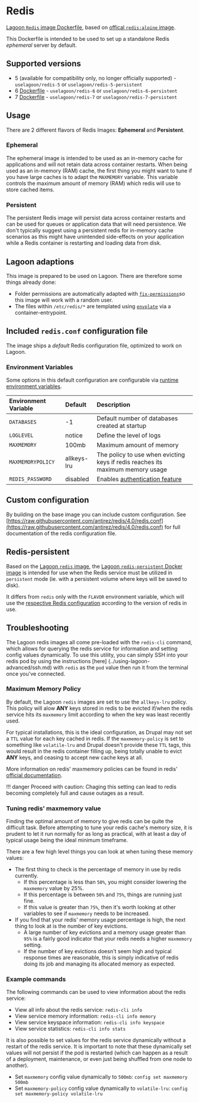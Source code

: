 # Redis

[Lagoon `Redis` image Dockerfile](https://github.com/uselagoon/lagoon-images/blob/main/images/redis), based on [offical `redis:alpine` image](https://hub.docker.com/_/redis/).

This Dockerfile is intended to be used to set up a standalone Redis _ephemeral_ server by default.

## Supported versions

* 5 \(available for compatibility only, no longer officially supported\) - `uselagoon/redis-5` or `uselagoon/redis-5-persistent`
* 6 [Dockerfile](https://github.com/uselagoon/lagoon-images/blob/main/images/redis/6.Dockerfile) - `uselagoon/redis-6` or `uselagoon/redis-6-persistent`
* 7 [Dockerfile](https://github.com/uselagoon/lagoon-images/blob/main/images/redis/7.Dockerfile) - `uselagoon/redis-7` or `uselagoon/redis-7-persistent`

## Usage

There are 2 different flavors of Redis Images: **Ephemeral** and **Persistent**.

### Ephemeral

The ephemeral image is intended to be used as an in-memory cache for applications and will not retain data across container restarts.
When being used as an in-memory (RAM) cache, the first thing you might want to tune if you have large caches is to adapt the `MAXMEMORY` variable. This variable controls the maximum amount of memory (RAM) which redis will use to store cached items.

### Persistent

The persistent Redis image will persist data across container restarts and can be used for queues or application data that will need persistence.
We don't typically suggest using a persistent redis for in-memory cache scenarios as this might have unintended side-effects on your application while a Redis container is restarting and loading data from disk.

## Lagoon adaptions

This image is prepared to be used on Lagoon. There are therefore some things already done:

* Folder permissions are automatically adapted with [`fix-permissions`](https://github.com/uselagoon/lagoon-images/blob/main/images/commons/fix-permissions)so this image will work with a random user.
* The files within `/etc/redis/*` are templated using [`envplate`](https://github.com/kreuzwerker/envplate) via a container-entrypoint.

## Included `redis.conf` configuration file

The image ships a _default_ Redis configuration file, optimized to work on Lagoon.

### Environment Variables

Some options in this default configuration are configurable via [runtime environment variables](../using-lagoon-advanced/environment-variables.md#runtime-environment-variables-lagoon-api).

| Environment Variable | Default     |                                        Description                                        |
| :------------------- | :---------- | :---------------------------------------------------------------------------------------- |
| `DATABASES`          | -1          | Default number of databases created at startup                                            |
| `LOGLEVEL`           | notice      | Define the level of logs                                                                  |
| `MAXMEMORY`          | 100mb       | Maximum amount of memory                                                                  |
| `MAXMEMORYPOLICY`    | allkeys-lru | The policy to use when evicting keys if redis reaches its maximum memory usage            |
| `REDIS_PASSWORD`     | disabled    | Enables [authentication feature](https://redis.io/topics/security#authentication-feature) |

## Custom configuration

By building on the base image you can include custom configuration.
See [https://raw.githubusercontent.com/antirez/redis/4.0/redis.conf](https://raw.githubusercontent.com/antirez/redis/4.0/redis.conf) for full documentation of the redis configuration file.

## Redis-persistent

Based on the [Lagoon `redis` image](https://github.com/uselagoon/lagoon-images/blob/main/images/redis/5.Dockerfile), the [Lagoon `redis-persistent` Docker image](https://github.com/uselagoon/lagoon-images/blob/main/images/redis-persistent/5.Dockerfile) is intended for use when the Redis service must be utilized in `persistent` mode \(ie. with a persistent volume where keys will be saved to disk\).

It differs from `redis` only with the `FLAVOR` environment variable, which will use the [respective Redis configuration](https://github.com/uselagoon/lagoon-images/tree/main/images/redis/conf) according to the version of redis in use.

## Troubleshooting

The Lagoon redis images all come pre-loaded with the `redis-cli` command, which allows for querying the redis service for information and setting config values dynamically. To use this utility, you can simply SSH into your redis pod by using the instructions [here] (../using-lagoon-advanced/ssh.md) with `redis` as the `pod` value then run it from the terminal once you've connected.

### Maximum Memory Policy

By default, the Lagoon `redis` images are set to use the `allkeys-lru` policy. This policy will alow **ANY** keys stored in redis to be evicted if/when the redis service hits its `maxmemory` limit according to when the key was least recently used.

For typical installations, this is the ideal configuration, as Drupal may not set a `TTL` value for each key cached in redis. If the `maxmemory-policy` is set to something like `volatile-lru` and Drupal doesn't provide these `TTL` tags, this would result in the redis container filling up, being totally unable to evict **ANY** keys, and ceasing to accept new cache keys at all.

More information on redis' maxmemory policies can be found in redis' [official documentation](https://redis.io/docs/manual/eviction/#eviction-policies).

!!! danger
    Proceed with caution: Chaging this setting can lead to redis becoming completely full and cause outages as a result.


### Tuning redis' maxmemory value

Finding the optimal amount of memory to give redis can be quite the difficult task. Before attempting to tune your redis cache's memory size, it is prudent to let it run normally for as long as practical, with at least a day of typical usage being the ideal minimum timeframe.

There are a few high level things you can look at when tuning these memory values:

* The first thing to check is the percentage of memory in use by redis currently.
  * If this percentage is less than `50%`, you might consider lowering the `maxmemory` value by 25%.
  * If this percentage is between `50%` and `75%`, things are running just fine.
  * If this value is greater than `75%`, then it's worth looking at other variables to see if `maxmemory` needs to be increased.
* If you find that your redis' memory usage percentage is high, the next thing to look at is the number of key evictions.
  * A large number of key evictions and a memory usage greater than `95%` is a fairly good indicator that your redis needs a higher `maxmemory` setting.
  * If the number of key evictions doesn't seem high and typical response times are reasonable, this is simply indicative of redis doing its job and managing its allocated memory as expected.

### Example commands

The following commands can be used to view information about the redis service:

* View all info about the redis service: `redis-cli info`
* View service memory information: `redis-cli info memory`
* View service keyspace information: `redis-cli info keyspace`
* View service statistics: `redis-cli info stats`

It is also possible to set values for the redis service dynamically without a restart of the redis service. It is important to note that these dynamically set values will not persist if the pod is restarted (which can happen as a result of a deployment, maintenance, or even just being shuffled from one node to another).

* Set `maxmemory` config value dynamically to `500mb`: `config set maxmemory 500mb`
* Set `maxmemory-policy` config value dynamically to `volatile-lru`: `config set maxmemory-policy volatile-lru`
